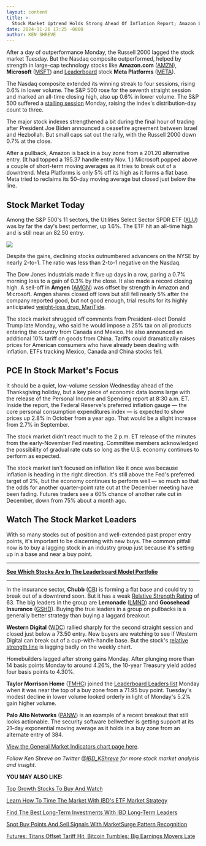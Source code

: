 ```yaml
---
layout: content
title: >-
  Stock Market Uptrend Holds Strong Ahead Of Inflation Report; Amazon Leads Large-Cap Tech Rally
date: 2024-11-26 17:25 -0800
author: KEN SHREVE
---
```






After a day of outperformance Monday, the Russell 2000 lagged the stock market Tuesday. But the Nasdaq composite outperformed, helped by strength in large-cap technology stocks like **Amazon.com** ([AMZN](https://research.investors.com/quote.aspx?symbol=AMZN)), **Microsoft** ([MSFT](https://research.investors.com/quote.aspx?symbol=MSFT)) and [Leaderboard](https://leaderboard.investors.com) stock **Meta Platforms** ([META](https://research.investors.com/quote.aspx?symbol=META)).  




The Nasdaq composite extended its winning streak to four sessions, rising 0.6% in lower volume. The S&P 500 rose for the seventh straight session and marked an all-time closing high, also up 0.6% in lower volume. The S&P 500 suffered a [stalling session](https://www.investors.com/how-to-invest/investors-corner/stalling-signals-an-early-warning-for-stock-market-heres-how-to-find-this-insidious-signal/) Monday, raising the index's distribution-day count to three.  


The major stock indexes strengthened a bit during the final hour of trading after President Joe Biden announced a ceasefire agreement between Israel and Hezbollah. But small caps sat out the rally, with the Russell 2000 down 0.7% at the close.  


After a pullback, Amazon is back in a buy zone from a 201.20 alternative entry. (It had topped a 195.37 handle entry Nov. 1.) Microsoft popped above a couple of short-term moving averages as it tries to break out of a downtrend. Meta Platforms is only 5% off its high as it forms a flat base. Meta tried to reclaims its 50-day moving average but closed just below the line.  


Stock Market Today
------------------


Among the S&P 500's 11 sectors, the Utilities Select Sector SPDR ETF ([XLU](https://research.investors.com/quote.aspx?symbol=XLU)) was by far the day's best performer, up 1.6%. The ETF hit an all-time high and is still near an 82.50 entry.  


![](https://www.investors.com/wp-content/uploads/2024/11/MP112624.jpg)


Despite the gains, declining stocks outnumbered advancers on the NYSE by nearly 2-to-1. The ratio was less than 2-to-1 negative on the Nasdaq.  


The Dow Jones industrials made it five up days in a row, paring a 0.7% morning loss to a gain of 0.3% by the close. It also made a record closing high. A sell-off in **Amgen** ([AMGN](https://research.investors.com/quote.aspx?symbol=AMGN)) was offset by strength in Amazon and Microsoft. Amgen shares closed off lows but still fell nearly 5% after the company reported good, but not good enough, trial results for its highly anticipated [weight-loss drug, MariTide](https://www.investors.com/news/technology/amgen-stock-weight-loss-drug-maritide-eli-lilly-zepbound/).  


The stock market shrugged off comments from President-elect Donald Trump late Monday, who said he would impose a 25% tax on all products entering the country from Canada and Mexico. He also announced an additional 10% tariff on goods from China. Tariffs could dramatically raises prices for American consumers who have already been dealing with inflation. ETFs tracking Mexico, Canada and China stocks fell.  


PCE In Stock Market's Focus
---------------------------


It should be a quiet, low-volume session Wednesday ahead of the Thanksgiving holiday, but a key piece of economic data looms large with the release of the Personal Income and Spending report at 8:30 a.m. ET. Inside the report, the Federal Reserve's preferred inflation gauge — the core personal consumption expenditures index — is expected to show prices up 2.8% in October from a year ago. That would be a slight increase from 2.7% in September.  


The stock market didn't react much to the 2 p.m. ET release of the minutes from the early-November Fed meeting. Committee members acknowledged the possibility of gradual rate cuts so long as the U.S. economy continues to perform as expected.  


The stock market isn't focused on inflation like it once was because inflation is heading in the right direction. It's still above the Fed's preferred target of 2%, but the economy continues to perform well — so much so that the odds for another quarter-point rate cut at the December meeting have been fading. Futures traders see a 60% chance of another rate cut in December, down from 75% about a month ago.  


Watch The Stock Market Leaders
------------------------------


With so many stocks out of position and well-extended past proper entry points, it's important to be discerning with new buys. The common pitfall now is to buy a lagging stock in an industry group just because it's setting up in a base and near a buy point.  




---


**[See Which Stocks Are In The Leaderboard Model Portfolio](https://leaderboard.investors.com/#/)** 




---


In the insurance sector, **Chubb** ([CB](https://research.investors.com/quote.aspx?symbol=CB)) is forming a flat base and could try to break out of a downtrend soon. But it has a weak [Relative Strength Rating](https://www.investors.com/how-to-invest/investors-corner/how-to-invest-in-stocks-relative-strength/) of 63. The big leaders in the group are **Lemonade** ([LMND](https://research.investors.com/quote.aspx?symbol=LMND)) and **Goosehead Insurance** ([GSHD](https://research.investors.com/quote.aspx?symbol=GSHD)). Buying the true leaders in a group on pullbacks is a generally better strategy than buying a laggard breakout.  


**Western Digital** ([WDC](https://research.investors.com/quote.aspx?symbol=WDC)) rallied sharply for the second straight session and closed just below a 73.50 entry. New buyers are watching to see if Western Digital can break out of a cup-with-handle base. But the stock's [relative strength line](https://www.investors.com/how-to-invest/investors-corner/growth-stocks-breakout-specialty-tool-relative-strength-line/) is lagging badly on the weekly chart.  


Homebuilders lagged after strong gains Monday. After plunging more than 14 basis points Monday to around 4.26%, the 10-year Treasury yield added four basis points to 4.30%.  


**Taylor Morrison Home** ([TMHC](https://research.investors.com/quote.aspx?symbol=TMHC)) joined the [Leaderboard Leaders list](https://leaderboard.investors.com) Monday when it was near the top of a buy zone from a 71.95 buy point. Tuesday's modest decline in lower volume looked orderly in light of Monday's 5.2% gain higher volume.  


**Palo Alto Networks** ([PANW](https://research.investors.com/quote.aspx?symbol=PANW)) is an example of a recent breakout that still looks actionable. The security software bellwether is getting support at its 21-day exponential moving average as it holds in a buy zone from an alternate entry of 384.  


[View the General Market Indicators chart page here](https://www.investors.com/wp-content/uploads/2024/11/DailyGMI_112624.pdf).  


*Follow Ken Shreve on Twitter [@IBD\_KShreve](https://www.twitter.com/IBD_KShreve) for more stock market analysis and insight*.  


**YOU MAY ALSO LIKE:** 


[Top Growth Stocks To Buy And Watch](https://www.investors.com/stock-lists/stocks-to-watch-top-rated-ipos-big-caps-and-growth-stocks/) 


[Learn How To Time The Market With IBD's ETF Market Strategy](https://www.investors.com/market-trend/ibds-etf-market-strategy/ibds-etf-market-strategy/) 


[Find The Best Long-Term Investments With IBD Long-Term Leaders](https://www.investors.com/research/ibd-long-term-leaders-screen) 


[Spot Buy Points And Sell Signals With MarketSurge Pattern Recognition](https://get.investors.com/marketsurge/?src=apa1bq) 


 [Futures: Titans Offset Tariff Hit, Bitcoin Tumbles; Big Earnings Movers Late](https://www.investors.com/market-trend/stock-market-today/dow-jones-futures-sp500-bitcoin-crowdstrike-earnings-movers/) 




